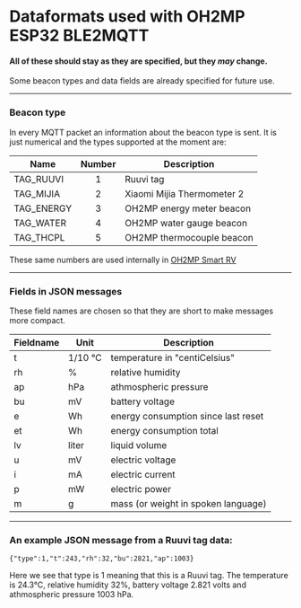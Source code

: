 # Dataformats used with OH2MP ESP32 BLE2MQTT

#### All of these should stay as they are specified, but they _may_ change. 
Some beacon types and data fields are already specified for future use.

------------

### Beacon type

In every MQTT packet an information about the beacon type is sent. It is just numerical and the types
supported at the moment are:

| Name       | Number | Description |
| ---------- |:------:| ----------- |
| TAG_RUUVI  | 1 | Ruuvi tag |
| TAG_MIJIA  | 2 | Xiaomi Mijia Thermometer 2 |
| TAG_ENERGY | 3 | OH2MP energy meter beacon |
| TAG_WATER  | 4 | OH2MP water gauge beacon |
| TAG_THCPL  | 5 | OH2MP thermocouple beacon |

These same numbers are used internally in [OH2MP Smart RV](https://github.com/oh2mp/esp32_smart_rv)

------------

### Fields in JSON messages

These field names are chosen so that they are short to make messages more compact.

| Fieldname  | Unit    | Description |
| ---------- | ------- | ----------- |
| t          | 1/10 °C | temperature in "centiCelsius" |
| rh         | %       | relative humidity |
| ap         | hPa     | athmospheric pressure |
| bu         | mV      | battery voltage |
| e          | Wh      | energy consumption since last reset |
| et         | Wh      | energy consumption total |
| lv         | liter   | liquid volume |
| u          | mV      | electric voltage |
| i          | mA      | electric current |
| p          | mW      | electric power |
| m          | g       | mass (or weight in spoken language) |

--------------

### An example JSON message from a Ruuvi tag data:

```
{"type":1,"t":243,"rh":32,"bu":2821,"ap":1003}
```

Here we see that type is 1 meaning that this is a Ruuvi tag. The temperature is 24.3°C, relative humidity 32%,
battery voltage 2.821 volts and athmospheric pressure 1003 hPa.
